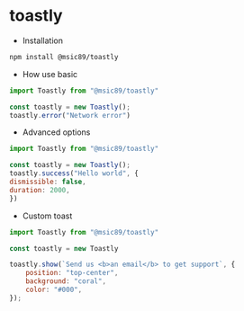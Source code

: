 # toastly

* Installation
```bash 
npm install @msic89/toastly
```

* How use basic
```javascript
import Toastly from "@msic89/toastly"

const toastly = new Toastly();
toastly.error("Network error")
```
* Advanced options
```javascript
import Toastly from "@msic89/toastly"

const toastly = new Toastly();
toastly.success("Hello world", {
dismissible: false,
duration: 2000,
})
```

* Custom toast
```javascript
import Toastly from "@msic89/toastly"

const toastly = new Toastly

toastly.show(`Send us <b>an email</b> to get support`, {
    position: "top-center",
    background: "coral",
    color: "#000",
});
```
